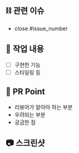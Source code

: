 ## ⛓ 관련 이슈

- close #issue_number

## 📝 작업 내용

- [ ] 구현한 기능
- [ ] 스타일링 등

## 📍 PR Point

- 리뷰어가 알아야 하는 부분
- 우려되는 부분
- 궁금한 점

## 📷 스크린샷
